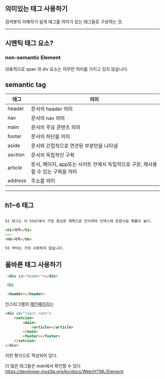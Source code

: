 ## 의미있는 태그 사용하기

검색봇이 이해하기 쉽게 태그를 의미가 있는 태그들로 구성하는 것.

------

## 시멘틱 태그 요소?

### non-semantic Element

대표적으로 span 과 div 요소는 아무런 의미를 가지고 있지 않습니다.

## semantic tag

| 태그            | 의미                   |
| --------------- | ----------------------- |
| header | 문서의 header 의미|
| nav | 문서의 nav 의미 |
| main |문서의 주요 콘텐츠 의미|
| footer | 문서의 하단을 의미|
| aside | 문서와 간접적으로 연관된 부분만을 나타냄|
| section | 문서의 독립적인 구획 |
| article | 문서, 페이지, app또는 사이트 안에서 독립적으로 구분, 재사용할 수 있는 구획을 의미 |
| address | 주소를 의미 |

-----

## h1~6 태그 
```html

h1 태그는 이 html에서 가장 중요한 제목으로 인식하여 인덱스에 포함시킬 확률이 높다.

<h1>제목</h1>
~~~
<h6>제목</h6>

h5 부터는 거의 사용하지 않습니다.

```



## 올바른 태그 사용하기
```html
 <div id="header"></div>

 대신

 <header></header>

```

인스타그램의 [메인페이지](https://www.instagram.com/)는
```html
<div id="react-root">
    <setcion>
        <main>
            <article></article>
        </main>
        <footer></footer>
    </setcion>
</div>
```

이런 형식으로 작성되어 있다.

더 많은 태그들은 mdn에서 확인할 수 있다
https://developer.mozilla.org/ko/docs/Web/HTML/Element